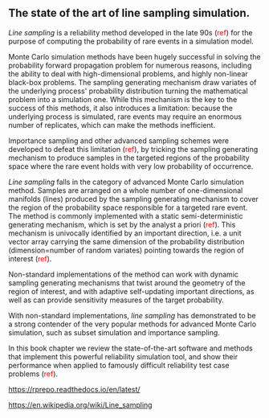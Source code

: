 ## The state of the art of line sampling simulation.

*Line sampling* is a reliability method developed in the late 90s (<font color="red">ref</font>) for the purpose of computing the probability of rare events in a simulation model.

Monte Carlo simulation methods have been hugely successful in solving the probability forward propagation problem for numerous reasons, including the ability to deal with high-dimensional problems, and highly non-linear black-box problems. The sampling generating mechanism draw variates of the underlying process' probability distribution turning the mathematical problem into a simulation one. While this mechanism is the key to the success of this methods, it also introduces a limitation: because the underlying process is simulated, rare events may require an enormous number of replicates, which can make the methods inefficient.

Importance sampling and other advanced sampling schemes were developed to defeat this limitation (<font color="red">ref</font>), by tricking the sampling generating mechanism to produce samples in the targeted regions of the probability space where the rare event holds  with very low probability of occurrence.

*Line sampling* falls in the category of advanced Monte Carlo simulation method. Samples are arranged on a whole number of one-dimensional manifolds (lines) produced by the sampling generating mechanism to cover the region of the probability space responsible for a targeted rare event. The method is commonly implemented with a static semi-deterministic generating mechanism, which is set by the analyst a priori (<font color="red">ref</font>). This mechanism is univocally identified by an important direction, i.e. a unit vector array carrying the same dimension of the probability distribution (dimension=number of random variates) pointing towards the region of interest (<font color="red">ref</font>).

Non-standard implementations of the method can work with dynamic sampling generating mechanisms that twist around the geometry of the region of interest, and with adaptive self-updating important directions, as well as can provide sensitivity measures of the target probability.

With non-standard implementations, *line sampling* has demonstrated to be a strong contender of the very popular methods for advanced Monte Carlo simulation,
such as subset simulation and importance sampling.

In this book chapter we review the state-of-the-art software and methods that implement this powerful reliability simulation tool, and show their performance when applied to famously difficult reliability test case problems (<font color="red">ref</font>).



https://rprepo.readthedocs.io/en/latest/

https://en.wikipedia.org/wiki/Line_sampling
